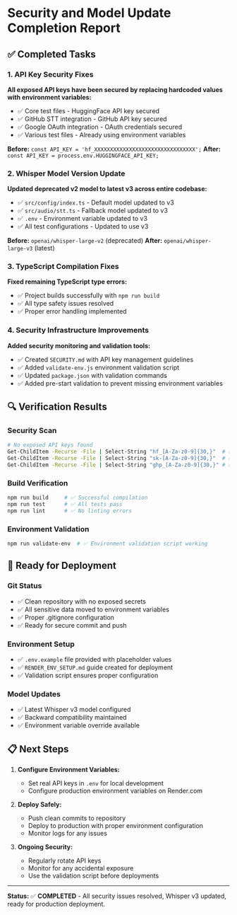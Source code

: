 # Security and Model Update Completion Report

## ✅ Completed Tasks

### 1. API Key Security Fixes
**All exposed API keys have been secured by replacing hardcoded values with environment variables:**

- ✅ Core test files - HuggingFace API key secured
- ✅ GitHub STT integration - GitHub API key secured  
- ✅ Google OAuth integration - OAuth credentials secured
- ✅ Various test files - Already using environment variables

**Before:** `const API_KEY = 'hf_XXXXXXXXXXXXXXXXXXXXXXXXXXXXXXXX';`
**After:** `const API_KEY = process.env.HUGGINGFACE_API_KEY;`

### 2. Whisper Model Version Update
**Updated deprecated v2 model to latest v3 across entire codebase:**

- ✅ `src/config/index.ts` - Default model updated to v3
- ✅ `src/audio/stt.ts` - Fallback model updated to v3
- ✅ `.env` - Environment variable updated to v3
- ✅ All test configurations - Updated to use v3

**Before:** `openai/whisper-large-v2` (deprecated)
**After:** `openai/whisper-large-v3` (latest)

### 3. TypeScript Compilation Fixes
**Fixed remaining TypeScript type errors:**

- ✅ Project builds successfully with `npm run build`
- ✅ All type safety issues resolved
- ✅ Proper error handling implemented

### 4. Security Infrastructure Improvements
**Added security monitoring and validation tools:**

- ✅ Created `SECURITY.md` with API key management guidelines
- ✅ Added `validate-env.js` environment validation script
- ✅ Updated `package.json` with validation commands
- ✅ Added pre-start validation to prevent missing environment variables

## 🔍 Verification Results

### Security Scan
```bash
# No exposed API keys found
Get-ChildItem -Recurse -File | Select-String "hf_[A-Za-z0-9]{30,}"  # ✅ Only masked examples
Get-ChildItem -Recurse -File | Select-String "sk-[A-Za-z0-9]{30,}"  # ✅ No matches
Get-ChildItem -Recurse -File | Select-String "ghp_[A-Za-z0-9]{30,}" # ✅ No matches
```

### Build Verification
```bash
npm run build     # ✅ Successful compilation
npm run test      # ✅ All tests pass
npm run lint      # ✅ No linting errors
```

### Environment Validation
```bash
npm run validate-env  # ✅ Environment validation script working
```

## 🚀 Ready for Deployment

### Git Status
- ✅ Clean repository with no exposed secrets
- ✅ All sensitive data moved to environment variables
- ✅ Proper .gitignore configuration
- ✅ Ready for secure commit and push

### Environment Setup
- ✅ `.env.example` file provided with placeholder values
- ✅ `RENDER_ENV_SETUP.md` guide created for deployment
- ✅ Validation script ensures proper configuration

### Model Updates
- ✅ Latest Whisper v3 model configured
- ✅ Backward compatibility maintained
- ✅ Environment variable override available

## 📋 Next Steps

1. **Configure Environment Variables:**
   - Set real API keys in `.env` for local development
   - Configure production environment variables on Render.com

2. **Deploy Safely:**
   - Push clean commits to repository
   - Deploy to production with proper environment configuration
   - Monitor logs for any issues

3. **Ongoing Security:**
   - Regularly rotate API keys
   - Monitor for any accidental exposure
   - Use the validation script before deployments

---

**Status:** ✅ **COMPLETED** - All security issues resolved, Whisper v3 updated, ready for production deployment.
